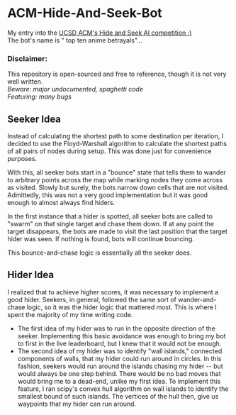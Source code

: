 # ACM-Hide-And-Seek-Bot
My entry into the [UCSD ACM's Hide and Seek AI competition :)](https://ai.acmucsd.com/tournaments/a0Zlpa/ranks)\
The bot's name is "	top ten anime betrayals"...

### Disclaimer:
This repository is open-sourced and free to reference, though it is not very well written.\
*Beware: major undocumented, spaghetti code*\
*Featuring: many bugs*

## Seeker Idea
Instead of calculating the shortest path to some destination per iteration, I decided to use the Floyd-Warshall algorithm to calculate the shortest paths of all pairs of nodes during setup. This was done just for convenience purposes.

With this, all seeker bots start in a "bounce" state that tells them to wander to arbitrary points across the map while marking nodes they come across as visited. Slowly but surely, the bots narrow down cells that are not visited. Admittedly, this was not a very good implementation but it was good enough to almost always find hiders.

In the first instance that a hider is spotted, all seeker bots are called to "swarm" on that single target and chase them down. If at any point the target disappears, the bots are made to visit the last position that the target hider was seen. If nothing is found, bots will continue bouncing.

This bounce-and-chase logic is essentially all the seeker does.

## Hider Idea
I realized that to achieve higher scores, it was necessary to implement a good hider. Seekers, in general, followed the same sort of wander-and-chase logic, so it was the hider logic that mattered most. This is where I spent the majority of my time writing code.

* The first idea of my hider was to run in the opposite direction of the seeker. Implementing this basic avoidance was enough to bring my bot to first in the live leaderboard, but I knew that it would not be enough.
* The second idea of my hider was to identify "wall islands," connected components of walls, that my hider could run around in circles. In this fashion, seekers would run around the islands chasing my hider -- but would always be one step behind. There would be no bad moves that would bring me to a dead-end, unlike my first idea. To implement this feature, I ran scipy's convex hull algorithm on wall islands to identify the smallest bound of such islands. The vertices of the hull then, give us waypoints that my hider can run around.
